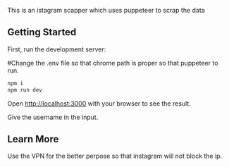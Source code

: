 This is an  istagram scapper which uses puppeteer to scrap the data

## Getting Started

First, run the development server:

#Change the .env file so that chrome path is proper so that puppeteer to run.

```bash
npm i 
npm run dev
```

Open [http://localhost:3000](http://localhost:3000) with your browser to see the result.

Give the username in the input.


## Learn More

Use the VPN for the better perpose so that instagram will not block the ip.


